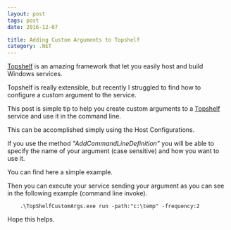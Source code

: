 ```yaml
---
layout: post
tags: post
date: 2016-12-07

title: Adding Custom Arguments to Topshelf
category: .NET
---
```


[Topshelf](http://topshelf-project.com/) is an amazing framework that let you easily host and build Windows services.

Topshelf is really extensible, but recently I struggled to find how to configure a custom argument to the service.

This post is simple tip to help you create custom arguments to a [Topshelf](http://topshelf-project.com/) service and use it in the command line.

This can be accomplished simply using the Host Configurations.

If you use the method _"AddCommandLineDefinition"_ you will be able to specify the name of your argument (case sensitive) and how you want to use it.

You can find here a simple example.

<script src="https://gist.github.com/gsferreira/615526c3b10fbefcc49caaa4dafed57e.js"></script>

Then you can execute your service sending your argument as you can see in the following example (command line invoke).

```
	.\TopShelfCustomArgs.exe run -path:"c:\temp" -frequency:2
```

Hope this helps.
